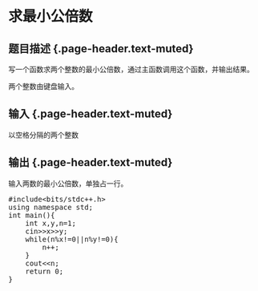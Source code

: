 # 求最小公倍数

## 题目描述 {.page-header.text-muted}

<div class="content">
  <p>
    写一个函数求两个整数的最小公倍数，通过主函数调用这个函数，并输出结果。
  </p>
  
  <p>
    两个整数由键盘输入。
  </p>
</div>

## 输入 {.page-header.text-muted}

<div class="content">
  以空格分隔的两个整数
</div>

## 输出 {.page-header.text-muted}

<div class="content">
  输入两数的最小公倍数，单独占一行。
</div>

<div>
  <pre class="EnlighterJSRAW" data-enlighter-language="cpp">#include&lt;bits/stdc++.h&gt;
using namespace std;
int main(){
    int x,y,n=1;
    cin&gt;&gt;x&gt;&gt;y;
    while(n%x!=0||n%y!=0){
        n++;
    }
    cout&lt;&lt;n;
    return 0;
}</pre>
  
  <p>
    &nbsp;
  </p>
</div>
